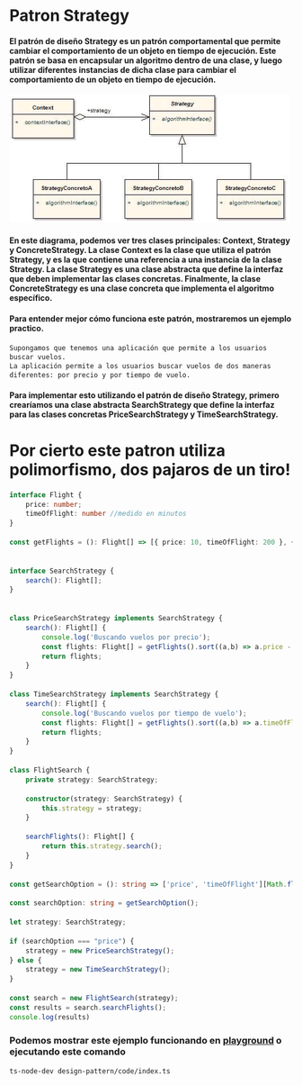 # Patron Strategy

#### El patrón de diseño Strategy es un patrón comportamental que permite cambiar el comportamiento de un objeto en tiempo de ejecución. Este patrón se basa en encapsular un algoritmo dentro de una clase, y luego utilizar diferentes instancias de dicha clase para cambiar el comportamiento de un objeto en tiempo de ejecución.


![img_1.png](public/img/img_1.png)

#### En este diagrama, podemos ver tres clases principales: Context, Strategy y ConcreteStrategy. La clase Context es la clase que utiliza el patrón Strategy, y es la que contiene una referencia a una instancia de la clase Strategy. La clase Strategy es una clase abstracta que define la interfaz que deben implementar las clases concretas. Finalmente, la clase ConcreteStrategy es una clase concreta que implementa el algoritmo específico.

#### Para entender mejor cómo funciona este patrón, mostraremos un ejemplo practico.
```
Supongamos que tenemos una aplicación que permite a los usuarios buscar vuelos. 
La aplicación permite a los usuarios buscar vuelos de dos maneras diferentes: por precio y por tiempo de vuelo.
```
#### Para implementar esto utilizando el patrón de diseño Strategy, primero crearíamos una clase abstracta SearchStrategy que define la interfaz para las clases concretas PriceSearchStrategy y TimeSearchStrategy.
# Por cierto este patron utiliza polimorfismo, dos pajaros de un tiro!

```ts
interface Flight {
    price: number;
    timeOfFlight: number //medido en minutos
}

const getFlights = (): Flight[] => [{ price: 10, timeOfFlight: 200 }, { price: 20, timeOfFlight: 100 }]


interface SearchStrategy {
    search(): Flight[];
}


class PriceSearchStrategy implements SearchStrategy {
    search(): Flight[] {
        console.log('Buscando vuelos por precio');
        const flights: Flight[] = getFlights().sort((a,b) => a.price - b.price);
        return flights;
    }
}

class TimeSearchStrategy implements SearchStrategy {
    search(): Flight[] {
        console.log('Buscando vuelos por tiempo de vuelo');
        const flights: Flight[] = getFlights().sort((a,b) => a.timeOfFlight - b.timeOfFlight);
        return flights;
    }
}

class FlightSearch {
    private strategy: SearchStrategy;

    constructor(strategy: SearchStrategy) {
        this.strategy = strategy;
    }

    searchFlights(): Flight[] {
        return this.strategy.search();
    }
}

const getSearchOption = (): string => ['price', 'timeOfFlight'][Math.floor(Math.random() * 2)]

const searchOption: string = getSearchOption();

let strategy: SearchStrategy;

if (searchOption === "price") {
    strategy = new PriceSearchStrategy();
} else {
    strategy = new TimeSearchStrategy();
}

const search = new FlightSearch(strategy);
const results = search.searchFlights();
console.log(results)
```

### Podemos mostrar este ejemplo funcionando en [playground](https://www.typescriptlang.org/play?#code/Q) o ejecutando este comando 
```
ts-node-dev design-pattern/code/index.ts
```

